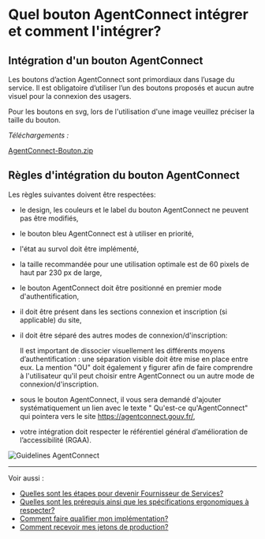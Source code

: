 
# Quel bouton AgentConnect intégrer et comment l'intégrer?

## Intégration d'un bouton AgentConnect 

Les boutons d’action AgentConnect sont primordiaux dans l’usage du service. Il est obligatoire d’utiliser l’un des boutons proposés et aucun autre visuel pour la connexion des usagers. 

Pour les boutons en svg, lors de l'utilisation d'une image veuillez préciser la taille du bouton.

*Téléchargements :*

[AgentConnect-Bouton.zip](https://github.com/france-connect/Documentation-AgentConnect/files/9828293/AgentConnect-Bouton.zip)

## Règles d'intégration du bouton AgentConnect

Les règles suivantes doivent être respectées:

- le design, les couleurs et le label du bouton AgentConnect ne peuvent pas être modifiés,
- le bouton bleu AgentConnect est à utiliser en priorité,
- l'état au survol doit être implémenté,
- la taille recommandée pour une utilisation optimale est de 60 pixels de haut par 230 px de large,
- le bouton AgentConnect doit être positionné en premier mode d'authentification,
- il doit être présent dans les sections connexion et inscription (si applicable) du site,
- il doit être séparé des autres modes de connexion/d'inscription:

    Il est important de dissocier visuellement les différents moyens d’authentification : une séparation visible doit être mise en place entre eux.
    La mention "OU" doit également y figurer afin de faire comprendre à l'utilisateur qu'il peut choisir entre AgentConnect ou un autre mode de connexion/d'inscription.

- sous le bouton AgentConnect, il vous sera demandé d'ajouter systématiquement un lien avec le texte " Qu'est-ce qu'AgentConnect" qui pointera vers le site https://agentconnect.gouv.fr/,
- votre intégration doit respecter le référentiel général d’amélioration de l’accessibilité (RGAA).

![Guidelines AgentConnect](https://user-images.githubusercontent.com/60473902/196908275-3fe6872f-cb75-4c1d-92af-fea67cbf89ae.png)





---

Voir aussi : 
- [Quelles sont les étapes pour devenir Fournisseur de Services?](pilotage_fca/pilotage_fca_etapes.md)
- [Quelles sont les prérequis ainsi que les spécifications ergonomiques à respecter?](implementation_fca/spec_fca.md)
- [Comment faire qualifier mon implémentation?](recette_fca/recette.md)
- [Comment recevoir mes jetons de production?](recette_fca/recette_cles_prod.md)